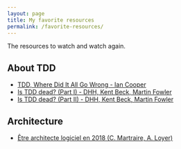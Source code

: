 ```yaml
---
layout: page
title: My favorite resources
permalink: /favorite-resources/
---
```



The resources to watch and watch again.

## About TDD 

* [TDD, Where Did It All Go Wrong - Ian Cooper](https://www.youtube.com/watch?v=EZ05e7EMOLM&feature=youtu.be)
* [Is TDD dead? (Part I) - DHH, Kent Beck, Martin Fowler](https://www.youtube.com/watch?v=z9quxZsLcfo)
* [Is TDD dead? (Part II) - DHH, Kent Beck, Martin Fowler](https://www.youtube.com/watch?v=JoTB2mcjU7w)

## Architecture

* [Être architecte logiciel en 2018 (C. Martraire, A. Loyer)](https://www.youtube.com/watch?v=1igv2rHGKfo)
